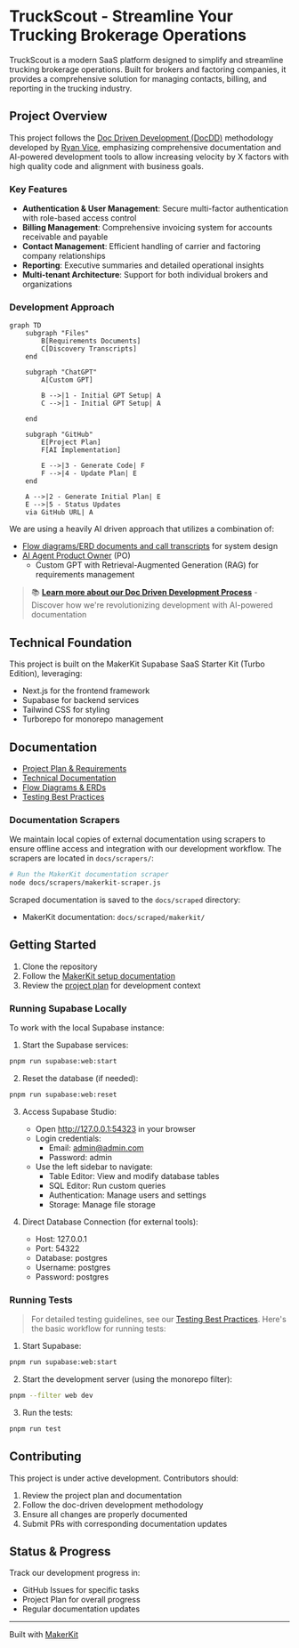# TruckScout - Streamline Your Trucking Brokerage Operations

TruckScout is a modern SaaS platform designed to simplify and streamline trucking brokerage operations. Built for brokers and factoring companies, it provides a comprehensive solution for managing contacts, billing, and reporting in the trucking industry.

## Project Overview

This project follows the [Doc Driven Development (DocDD)](https://docdrivendev.com/) methodology developed by [Ryan Vice](https://www.linkedin.com/in/ryanvice/), emphasizing comprehensive documentation and AI-powered development tools to allow increasing velocity by X factors with high quality code and alignment with business goals.

### Key Features

- **Authentication & User Management**: Secure multi-factor authentication with role-based access control
- **Billing Management**: Comprehensive invoicing system for accounts receivable and payable
- **Contact Management**: Efficient handling of carrier and factoring company relationships
- **Reporting**: Executive summaries and detailed operational insights
- **Multi-tenant Architecture**: Support for both individual brokers and organizations

### Development Approach

```mermaid
graph TD
    subgraph "Files"
        B[Requirements Documents]
        C[Discovery Transcripts]
    end

    subgraph "ChatGPT"
        A[Custom GPT]
        
        B -->|1 - Initial GPT Setup| A
        C -->|1 - Initial GPT Setup| A

    end

    subgraph "GitHub"
        E[Project Plan]
        F[AI Implementation]
        
        E -->|3 - Generate Code| F
        F -->|4 - Update Plan| E
    end

    A -->|2 - Generate Initial Plan| E
    E -->|5 - Status Updates
    via GitHub URL| A
```

We are using a heavily AI driven approach that utilizes a combination of:
- [Flow diagrams/ERD documents and call transcripts](docs/requirements/rag) for system design
- [AI Agent Product Owner](https://chatgpt.com/g/g-67545b7de2088191b29e78715371ac98-truck-scout-product-owner) (PO) 
  - Custom GPT with Retrieval-Augmented Generation (RAG) for requirements management

> 📚 **[Learn more about our Doc Driven Development Process](docs/doc-driven-development.md)** - Discover how we're revolutionizing development with AI-powered documentation

## Technical Foundation

This project is built on the MakerKit Supabase SaaS Starter Kit (Turbo Edition), leveraging:
- Next.js for the frontend framework
- Supabase for backend services
- Tailwind CSS for styling
- Turborepo for monorepo management

## Documentation

- [Project Plan & Requirements](/docs/requirements/initial_project_plan.md)
- [Technical Documentation](https://makerkit.dev/docs/next-supabase-turbo/introduction)
- [Flow Diagrams & ERDs](/docs/requirements/rag/)
- [Testing Best Practices](/docs/testing-best-practices.md)

### Documentation Scrapers

We maintain local copies of external documentation using scrapers to ensure offline access and integration with our development workflow. The scrapers are located in `docs/scrapers/`:

```bash
# Run the MakerKit documentation scraper
node docs/scrapers/makerkit-scraper.js
```

Scraped documentation is saved to the `docs/scraped` directory:
- MakerKit documentation: `docs/scraped/makerkit/`

## Getting Started

1. Clone the repository
2. Follow the [MakerKit setup documentation](https://makerkit.dev/docs/next-supabase-turbo/introduction)
3. Review the [project plan](/docs/requirements/initial_project_plan.md) for development context

### Running Supabase Locally

To work with the local Supabase instance:

1. Start the Supabase services:
```bash
pnpm run supabase:web:start
```

2. Reset the database (if needed):
```bash
pnpm run supabase:web:reset
```

3. Access Supabase Studio:
   - Open http://127.0.0.1:54323 in your browser
   - Login credentials:
     - Email: admin@admin.com
     - Password: admin
   - Use the left sidebar to navigate:
     - Table Editor: View and modify database tables
     - SQL Editor: Run custom queries
     - Authentication: Manage users and settings
     - Storage: Manage file storage

4. Direct Database Connection (for external tools):
   - Host: 127.0.0.1
   - Port: 54322
   - Database: postgres
   - Username: postgres
   - Password: postgres

### Running Tests

> For detailed testing guidelines, see our [Testing Best Practices](/docs/testing-best-practices.md). Here's the basic workflow for running tests:

1. Start Supabase:
```bash
pnpm run supabase:web:start
```

2. Start the development server (using the monorepo filter):
```bash
pnpm --filter web dev
```

3. Run the tests:
```bash
pnpm run test
```

## Contributing

This project is under active development. Contributors should:
1. Review the project plan and documentation
2. Follow the doc-driven development methodology
3. Ensure all changes are properly documented
4. Submit PRs with corresponding documentation updates

## Status & Progress

Track our development progress in:
- GitHub Issues for specific tasks
- Project Plan for overall progress
- Regular documentation updates

---

Built with [MakerKit](https://makerkit.dev/)
